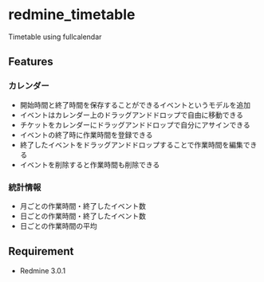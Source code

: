 # redmine_timetable
Timetable using fullcalendar
## Features
### カレンダー
- 開始時間と終了時間を保存することができるイベントというモデルを追加
- イベントはカレンダー上のドラッグアンドドロップで自由に移動できる
- チケットをカレンダーにドラッグアンドドロップで自分にアサインできる
- イベントの終了時に作業時間を登録できる
- 終了したイベントをドラッグアンドドロップすることで作業時間を編集できる
- イベントを削除すると作業時間も削除できる

### 統計情報
- 月ごとの作業時間・終了したイベント数
- 日ごとの作業時間・終了したイベント数
- 日ごとの作業時間の平均

## Requirement
- Redmine 3.0.1
